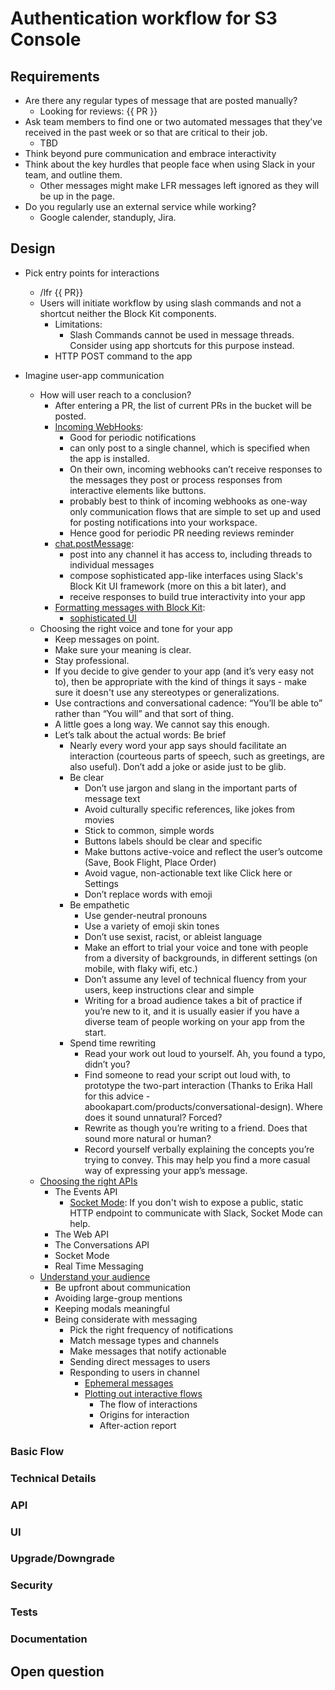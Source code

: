 # Authentication workflow for S3 Console

## Requirements

* Are there any regular types of message that are posted manually?
  * Looking for reviews: {{ PR }}
* Ask team members to find one or two automated messages that they’ve received in the past week or so that are critical to their job.
  * TBD
* Think beyond pure communication and embrace interactivity
* Think about the key hurdles that people face when using Slack in your team, and outline them.
  * Other messages might make LFR messages left ignored as they will be up in the page.
* Do you regularly use an external service while working?
  * Google calender, standuply, Jira.

## Design

* Pick entry points for interactions
  * /lfr {{ PR}}
  * Users will initiate workflow by using slash commands and not a shortcut neither the Block Kit components.
    * Limitations:
      * Slash Commands cannot be used in message threads. Consider using app shortcuts for this purpose instead.
    * HTTP POST command to the app

* Imagine user-app communication
  * How will user reach to a conclusion?
    * After entering a PR, the list of current PRs in the bucket will be posted.
    * [Incoming WebHooks](https://api.slack.com/start/planning/communicating#communicating-with-users__incoming-webhooks):
      * Good for periodic notifications
      * can only post to a single channel, which is specified when the app is installed.
      * On their own, incoming webhooks can’t receive responses to the messages they post or process responses from interactive elements like buttons.
      * probably best to think of incoming webhooks as one-way only communication flows that are simple to set up and used for posting notifications into your workspace.
      * Hence good for periodic PR needing reviews reminder
    * [chat.postMessage](https://api.slack.com/start/planning/communicating#communicating-with-users__chat.postmessage):
      * post into any channel it has access to, including threads to individual messages
      * compose sophisticated app-like interfaces using Slack's Block Kit UI framework (more on this a bit later), and
      * receive responses to build true interactivity into your app
    * [Formatting messages with Block Kit](https://api.slack.com/start/planning/communicating#communicating-with-users__formatting-messages-with-block-kit):
      * [sophisticated UI](https://api.slack.com/block-kit)
  * Choosing the right voice and tone for your app
    * Keep messages on point.
    * Make sure your meaning is clear.
    * Stay professional.
    * If you decide to give gender to your app (and it’s very easy not to), then be appropriate with the kind of things it says - make sure it doesn't use any stereotypes or generalizations.
    * Use contractions and conversational cadence: “You’ll be able to” rather than “You will” and that sort of thing.
    * A little goes a long way. We cannot say this enough.
    * Let’s talk about the actual words: Be brief
      * Nearly every word your app says should facilitate an interaction (courteous parts of speech, such as greetings, are also useful). Don’t add a joke or aside just to be glib.
      * Be clear
        * Don’t use jargon and slang in the important parts of message text
        * Avoid culturally specific references, like jokes from movies
        * Stick to common, simple words
        * Buttons labels should be clear and specific
        * Make buttons active-voice and reflect the user’s outcome (Save, Book Flight, Place Order)
        * Avoid vague, non-actionable text like Click here or Settings
        * Don’t replace words with emoji
      * Be empathetic
        * Use gender-neutral pronouns
        * Use a variety of emoji skin tones
        * Don’t use sexist, racist, or ableist language
        * Make an effort to trial your voice and tone with people from a diversity of backgrounds, in different settings (on mobile, with flaky wifi, etc.)
        * Don’t assume any level of technical fluency from your users, keep instructions clear and simple
        * Writing for a broad audience takes a bit of practice if you’re new to it, and it is usually easier if you have a diverse team of people working on your app from the start.
      * Spend time rewriting
        * Read your work out loud to yourself. Ah, you found a typo, didn’t you?
        * Find someone to read your script out loud with, to prototype the two-part interaction (Thanks to Erika Hall for this advice - abookapart.com/products/conversational-design). Where does it sound unnatural? Forced?
        * Rewrite as though you’re writing to a friend. Does that sound more natural or human?
        * Record yourself verbally explaining the concepts you’re trying to convey. This may help you find a more casual way of expressing your app’s message.
  * [Choosing the right APIs](https://api.slack.com/start/planning/choosing)
    * The Events API
      * [Socket Mode](https://api.slack.com/apis/connections/socket): If you don't wish to expose a public, static HTTP endpoint to communicate with Slack, Socket Mode can help.
    * The Web API
    * The Conversations API
    * Socket Mode
    * Real Time Messaging
  * [Understand your audience](https://api.slack.com/start/planning/guidelines)
    * Be upfront about communication
    * Avoiding large-group mentions
    * Keeping modals meaningful
    * Being considerate with messaging
      * Pick the right frequency of notifications
      * Match message types and channels
      * Make messages that notify actionable
      * Sending direct messages to users
      * Responding to users in channel
        * [Ephemeral messages](https://api.slack.com/messaging/managing#ephemeral)
        * [Plotting out interactive flows](https://api.slack.com/start/planning/triggers)
          * The flow of interactions
          * Origins for interaction
          * After-action report



### Basic Flow

### Technical Details

### API

### UI

### Upgrade/Downgrade

### Security

### Tests

### Documentation

## Open question
